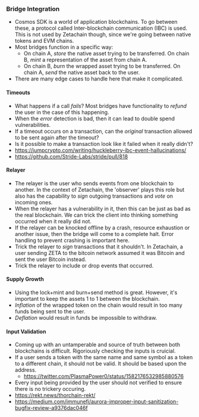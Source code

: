 ### Bridge Integration 
- Cosmos SDK is a world of application blockchains. To go between these, a protocol called Inter-blockchain communication (IBC) is used. This is not used by Zetachain though, since we're going between native tokens and EVM chains. 
- Most bridges function in a specific way: 
    - On chain A, *store* the native asset trying to be transferred. On chain B, *mint* a representation of the asset from chain A. 
    - On chain B, *burn* the wrapped asset trying to be transferred. On chain A, *send* the native asset back to the user. 
- There are many edge cases to handle here that make it complicated. 

#### Timeouts 
- What happens if a call *fails*? Most bridges have functionality to *refund* the user in the case of this happening. 
- When the *error* detection is bad, then it can lead to double spend vulnerabilities. 
- If a timeout occurs on a transaction, can the *original* transaction allowed to be sent again after the timeout? 
- Is it possible to make a transaction look like it failed when it really didn't? 
- https://jumpcrypto.com/writing/huckleberry-ibc-event-hallucinations/
- https://github.com/Stride-Labs/stride/pull/818

#### Relayer
- The relayer is the user who sends events from one blockchain to another. In the context of Zetachain, the 'observer' plays this role but also has the capability to *sign* outgoing transactions and *vote* on incoming ones. 
- When the relayer has a vulnerability in it, then this can be just as bad as the real blockchain. We can trick the client into thinking something occurred when it really did not.
- If the relayer can be knocked offline by a crash, resource exhaustion or another issue, then the bridge will come to a complete halt. Error handling to prevent crashing is important here.
- Trick the relayer to *sign* transactions that it shouldn't. In Zetachain, a user sending ZETA to the bitcoin network assumed it was Bitcoin and sent the user Bitcoin instead. 
- Trick the relayer to include or drop events that occurred. 

#### Supply Growth 
- Using the lock+mint and burn+send method is great. However, it's important to keep the assets 1 to 1 between the blockchain. 
- *Inflation* of the wrapped token on the chain would result in too many funds being sent to the user. 
- *Deflation* would result in funds be impossible to withdraw. 

#### Input Validation 
- Coming up with an untamperable and source of truth between both blockchains is difficult. Rigoriously checking the inputs is cruicial. 
- If a user sends a token with the same name and same symbol as a token to a different chain, it should not be valid. It should be based upon the address. 
    - https://twitter.com/PlasmaPower0/status/1582176532985880576
- Every input being provided by the user should not verified to ensure there is no trickery occuring. 
- https://rekt.news/thorchain-rekt/
- https://medium.com/immunefi/aurora-improper-input-sanitization-bugfix-review-a9376dac046f
